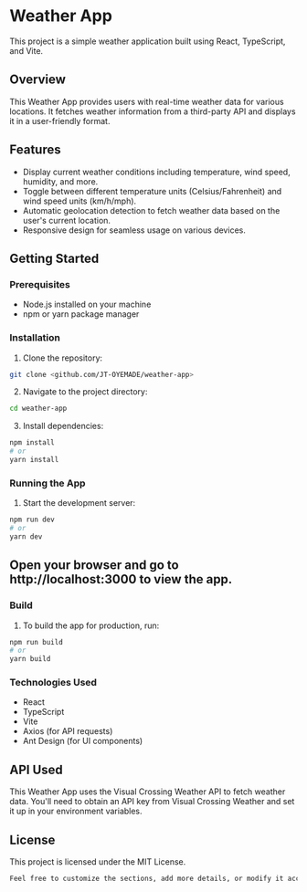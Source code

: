 # Weather App

This project is a simple weather application built using React, TypeScript, and Vite.

## Overview

This Weather App provides users with real-time weather data for various locations. It fetches weather information from a third-party API and displays it in a user-friendly format.

## Features

- Display current weather conditions including temperature, wind speed, humidity, and more.
- Toggle between different temperature units (Celsius/Fahrenheit) and wind speed units (km/h/mph).
- Automatic geolocation detection to fetch weather data based on the user's current location.
- Responsive design for seamless usage on various devices.



## Getting Started

### Prerequisites

- Node.js installed on your machine
- npm or yarn package manager

### Installation

1. Clone the repository:

```bash
git clone <github.com/JT-OYEMADE/weather-app>
```
2. Navigate to the project directory:

```bash
cd weather-app
```
3. Install dependencies:

```bash
npm install
# or
yarn install
```
### Running the App
1. Start the development server:

```bash
npm run dev
# or
yarn dev
```
## Open your browser and go to http://localhost:3000 to view the app.
### Build
1. To build the app for production, run:

```bash
npm run build
# or
yarn build
```
### Technologies Used
- React
- TypeScript
- Vite
- Axios (for API requests)
- Ant Design (for UI components)
## API Used
This Weather App uses the Visual Crossing Weather API to fetch weather data. You'll need to obtain an API key from Visual Crossing Weather and set it up in your environment variables.

## License
This project is licensed under the MIT License.
```bash
Feel free to customize the sections, add more details, or modify it according to your project's specific requirements.
```

